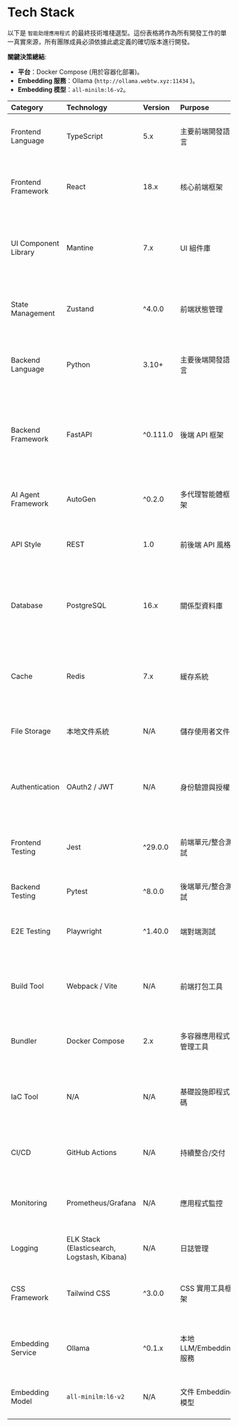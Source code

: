 # Tech Stack

以下是 `智能助理應用程式` 的最終技術堆棧選型。這份表格將作為所有開發工作的單一真實來源，所有團隊成員必須依據此處定義的確切版本進行開發。

**關鍵決策總結**:

  * **平台**：Docker Compose (用於容器化部署)。
  * **Embedding 服務**：Ollama (`http://ollama.webtw.xyz:11434` )。
  * **Embedding 模型**：`all-minilm:l6-v2`。

| Category | Technology | Version | Purpose | Rationale |
| :------------------ | :--------- | :-------- | :-------- | :-------- |
| Frontend Language | TypeScript | 5.x | 主要前端開發語言 | 強型別、提升程式碼品質與可維護性。 |
| Frontend Framework | React | 18.x | 核心前端框架 | 業界廣泛採用，組件化開發，擁有龐大生態系。 |
| UI Component Library | Mantine | 7.x | UI 組件庫 | 提供豐富、可客製化的組件，加速 UI 開發，與 React 良好整合。 |
| State Management | Zustand | ^4.0.0 | 前端狀態管理 | 輕量級、易於使用、高效的 React 狀態管理庫。 |
| Backend Language | Python | 3.10+ | 主要後端開發語言 | 適用於 AI/ML 相關應用，擁有豐富的函式庫。 |
| Backend Framework | FastAPI | ^0.111.0 | 後端 API 框架 | 高性能、易於學習、內建 Pydantic 資料驗證，與 AutoGen 兼容。 |
| AI Agent Framework | AutoGen | ^0.2.0 | 多代理智能體框架 | 提供多代理協同對話和任務執行能力。 |
| API Style | REST | 1.0 | 前後端 API 風格 | 標準化、廣泛支持，易於理解和實作。 |
| Database | PostgreSQL | 16.x | 關係型資料庫 | 穩定、可靠、功能強大，適用於使用者資料、聊天歷史等結構化數據。 |
| Cache | Redis | 7.x | 緩存系統 | 高性能 Key-Value 存儲，適用於會話管理、API 響應緩存等。 |
| File Storage | 本地文件系統 | N/A | 儲存使用者文件 | 使用者自訂資料夾路徑，由後端直接存取。 |
| Authentication | OAuth2 / JWT | N/A | 身份驗證與授權 | 支援 Google 登入和本地登入，提供安全的 API 訪問。 |
| Frontend Testing | Jest | ^29.0.0 | 前端單元/整合測試 | 廣泛使用的 JavaScript 測試框架，適合 React 組件測試。 |
| Backend Testing | Pytest | ^8.0.0 | 後端單元/整合測試 | Python 測試框架，簡潔高效。 |
| E2E Testing | Playwright | ^1.40.0 | 端對端測試 | 支援多瀏覽器，提供可靠的端對端測試。 |
| Build Tool | Webpack / Vite | N/A | 前端打包工具 | Vite 更快，Webpack 更靈活，根據具體專案結構和需求決定。 |
| Bundler | Docker Compose | 2.x | 多容器應用程式管理工具 | 簡化前後端及相關服務的本地開發與部署。 |
| IaC Tool | N/A | N/A | 基礎設施即程式碼 | 初期 MVP 階段不使用，未來擴展至雲端部署時再考慮。 |
| CI/CD | GitHub Actions | N/A | 持續整合/交付 | 易於整合、自動化測試和部署流程。 |
| Monitoring | Prometheus/Grafana | N/A | 應用程式監控 | 用於監控應用程式的效能指標和系統健康狀況。 |
| Logging | ELK Stack (Elasticsearch, Logstash, Kibana) | N/A | 日誌管理 | 集中式日誌收集、分析和可視化。 |
| CSS Framework | Tailwind CSS | ^3.0.0 | CSS 實用工具框架 | 加速 CSS 開發，提供高度可客製化的響應式設計。 |
| Embedding Service | Ollama | ^0.1.x | 本地 LLM/Embedding 服務 | 運行本地 Embedding 模型，降低成本和數據隱私風險。 |
| Embedding Model | `all-minilm:l6-v2` | N/A | 文件 Embedding 模型 | 輕量級、高效的 Embedding 模型。 |
